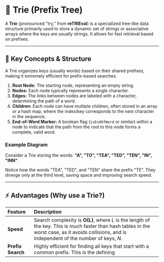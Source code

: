 # 🌳 Trie (Prefix Tree)

A **Trie** (pronounced "try," from **reTRIEval**) is a specialized tree-like data structure primarily used to store a dynamic set of strings or associative arrays where the keys are usually strings. It allows for fast retrieval based on prefixes.

---

## 🔑 Key Concepts & Structure

A Trie organizes keys (usually words) based on their shared prefixes, making it extremely efficient for prefix-based searches.

1.  **Root Node:** The starting node, representing an empty string.
2.  **Nodes:** Each node typically represents a single character.
3.  **Edges:** The links between nodes are labeled with a character, determining the path of a word.
4.  **Children:** Each node can have multiple children, often stored in an array or a hash map, where the index/key corresponds to the next character in the sequence.
5.  **End-of-Word Marker:** A boolean flag (`isEndOfWord` or similar) within a node to indicate that the path from the root to this node forms a complete, valid word.

### Example Diagram

Consider a Trie storing the words: **"A", "TO", "TEA", "TED", "TEN", "IN", "INN"**.



Notice how the words "TEA", "TED", and "TEN" share the prefix "TE". They diverge only at the third level, saving space and improving search speed.

---

## ⚡ Advantages (Why use a Trie?)

| Feature | Description |
| :--- | :--- |
| **Speed** | Search complexity is **O(L)**, where $L$ is the length of the key. This is much faster than hash tables in the worst case, as it avoids collisions, and is independent of the number of keys, $N$. |
| **Prefix Search** | Highly efficient for finding all keys that start with a common prefix. This is the defining